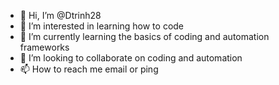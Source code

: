 - 👋 Hi, I’m @Dtrinh28
- 👀 I’m interested in learning how to code
- 🌱 I’m currently learning the basics of coding and automation frameworks
- 💞️ I’m looking to collaborate on coding and automation
- 📫 How to reach me email or ping

<!---
Dtrinh28/Dtrinh28 is a ✨ special ✨ repository because its `README.md` (this file) appears on your GitHub profile.
You can click the Preview link to take a look at your changes.
--->
